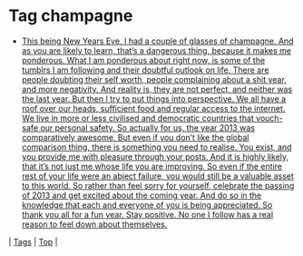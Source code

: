 <!--
title: Tag champagne
date: 2020-06-28T15:26:59.187Z
tags:
-->
# Tag champagne

 * [This being New Years Eve, I had a couple of glasses of champagne. And as you are likely to learn, that’s a dangerous thing, because it makes me ponderous. What I am ponderous about right now, is some of the tumblrs I am following and their doubtful outlook on life. There are people doubting their self worth, people complaining about a shit year, and more negativity. And reality is, they are not perfect, and neither was the last year. But then I try to put things into perspective. We all have a roof over our heads, sufficient food and regular access to the internet. We live in more or less civilised and democratic countries that vouch-safe our personal safety. So actually for us, the year 2013 was comparatively awesome. But even if you don’t like the global comparison thing, there is something you need to realise. You exist, and you provide me with pleasure through your posts. And it is highly likely, that it’s not just me whose life you are improving. So even if the entire rest of your life were an abject failure, you would still be a valuable asset to this world. So rather than feel sorry for yourself, celebrate the passing of 2013 and get excited about the coming year. And do so in the knowledge that each and everyone of you is being appreciated. So thank you all for a fun year. Stay positive. No one I follow has a real reason to feel down about themselves.](71793998949.md)

| [Tags](tags.md) | [Top](index.md) |
